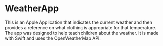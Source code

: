 # WeatherApp
This is an Apple Application that indicates the current weather and then provides a reference on what clothing is appropriate for that temperature. The app was designed to help teach children about the weather. It is made with Swift and uses the OpenWeatherMap API. 

